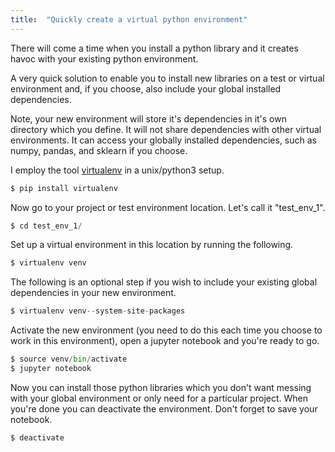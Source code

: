 ```yaml
---
title:  "Quickly create a virtual python environment"
---
```


There will come a time when you install a python library and it creates havoc with your existing python environment.  

A very quick solution to enable you to install new libraries on a test or virtual environment and, if you choose, also include your global installed dependencies.

Note, your new environment will store it's dependencies in it's own directory which you define.  It will not share dependencies with other virtual environments.  It can access your globally installed dependencies, such as numpy, pandas, and sklearn if you choose.

I employ the tool [virtualenv](https://virtualenv.pypa.io/en/latest/) in a unix/python3 setup.

```python
$ pip install virtualenv
```


Now go to your project or test environment location.  Let's call it "test_env_1".
```python
$ cd test_env_1/
```

Set up a virtual environment in this location by running the following.
```python
$ virtualenv venv
```

The following is an optional step if you wish to include your existing global dependencies in your new environment.

```python
$ virtualenv venv--system-site-packages
```

Activate the new environment (you need to do this each time you choose to work in this environment), open a jupyter notebook and you're ready to go.
```python
$ source venv/bin/activate
$ jupyter notebook
```


Now you can install those python libraries which you don't want messing with your global environment or only need for a particular project.  When you're done you can deactivate the environment.  Don't forget to save your notebook.
```python
$ deactivate
```


